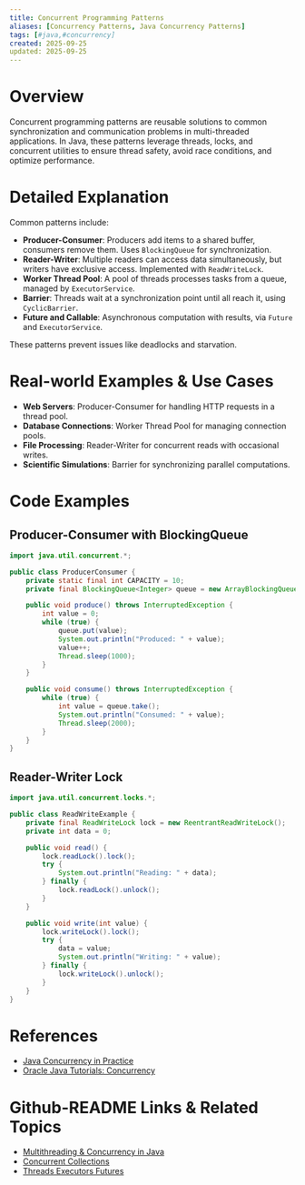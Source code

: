 ```yaml
---
title: Concurrent Programming Patterns
aliases: [Concurrency Patterns, Java Concurrency Patterns]
tags: [#java,#concurrency]
created: 2025-09-25
updated: 2025-09-25
---
```


# Overview

Concurrent programming patterns are reusable solutions to common synchronization and communication problems in multi-threaded applications. In Java, these patterns leverage threads, locks, and concurrent utilities to ensure thread safety, avoid race conditions, and optimize performance.

# Detailed Explanation

Common patterns include:

- **Producer-Consumer**: Producers add items to a shared buffer, consumers remove them. Uses `BlockingQueue` for synchronization.
- **Reader-Writer**: Multiple readers can access data simultaneously, but writers have exclusive access. Implemented with `ReadWriteLock`.
- **Worker Thread Pool**: A pool of threads processes tasks from a queue, managed by `ExecutorService`.
- **Barrier**: Threads wait at a synchronization point until all reach it, using `CyclicBarrier`.
- **Future and Callable**: Asynchronous computation with results, via `Future` and `ExecutorService`.

These patterns prevent issues like deadlocks and starvation.

# Real-world Examples & Use Cases

- **Web Servers**: Producer-Consumer for handling HTTP requests in a thread pool.
- **Database Connections**: Worker Thread Pool for managing connection pools.
- **File Processing**: Reader-Writer for concurrent reads with occasional writes.
- **Scientific Simulations**: Barrier for synchronizing parallel computations.

# Code Examples

## Producer-Consumer with BlockingQueue

```java
import java.util.concurrent.*;

public class ProducerConsumer {
    private static final int CAPACITY = 10;
    private final BlockingQueue<Integer> queue = new ArrayBlockingQueue<>(CAPACITY);

    public void produce() throws InterruptedException {
        int value = 0;
        while (true) {
            queue.put(value);
            System.out.println("Produced: " + value);
            value++;
            Thread.sleep(1000);
        }
    }

    public void consume() throws InterruptedException {
        while (true) {
            int value = queue.take();
            System.out.println("Consumed: " + value);
            Thread.sleep(2000);
        }
    }
}
```

## Reader-Writer Lock

```java
import java.util.concurrent.locks.*;

public class ReadWriteExample {
    private final ReadWriteLock lock = new ReentrantReadWriteLock();
    private int data = 0;

    public void read() {
        lock.readLock().lock();
        try {
            System.out.println("Reading: " + data);
        } finally {
            lock.readLock().unlock();
        }
    }

    public void write(int value) {
        lock.writeLock().lock();
        try {
            data = value;
            System.out.println("Writing: " + value);
        } finally {
            lock.writeLock().unlock();
        }
    }
}
```

# References

- [Java Concurrency in Practice](https://www.amazon.com/Java-Concurrency-Practice-Brian-Goetz/dp/0321349601)
- [Oracle Java Tutorials: Concurrency](https://docs.oracle.com/javase/tutorial/essential/concurrency/)

# Github-README Links & Related Topics

- [Multithreading & Concurrency in Java](../java/multithreading-and-concurrency-in-java/README.md)
- [Concurrent Collections](../java/concurrent-collections/README.md)
- [Threads Executors Futures](../java/threads-executors-futures/README.md)
